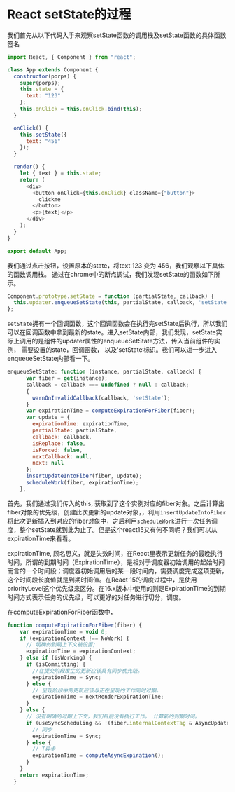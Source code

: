 # React setState的过程

我们首先从以下代码入手来观察setState函数的调用栈及setState函数的具体函数签名

```javascript
import React, { Component } from "react";

class App extends Component {
  constructor(porps) {
    super(porps);
    this.state = {
      text: "123"
    };
    this.onClick = this.onClick.bind(this);
  }

  onClick() {
    this.setState({
      text: "456"
    });
  }

  render() {
    let { text } = this.state;
    return (
      <div>
        <button onClick={this.onClick} className={"button"}>
          clickme
        </button>
        <p>{text}</p>
      </div>
    );
  }
}

export default App;

```

我们通过点击按钮，设置原本的state，将text 123 变为 456，我们观察以下具体的函数调用栈。
通过在chrome中的断点调试，我们发现setState的函数如下所示。

```javascript
Component.prototype.setState = function (partialState, callback) {
  this.updater.enqueueSetState(this, partialState, callback, 'setState');
};
```

`setState`拥有一个回调函数，这个回调函数会在执行完setState后执行，所以我们可以在回调函数中拿到最新的state。进入setState内部，我们发现，setState实际上调用的是组件的updater属性的enqueueSetState方法，传入当前组件的实例， 需要设置的state，回调函数， 以及'setState‘标识。我们可以进一步进入enqueueSetState内部看一下。

```javascript
enqueueSetState: function (instance, partialState, callback) {
      var fiber = get(instance);
      callback = callback === undefined ? null : callback;
      {
        warnOnInvalidCallback(callback, 'setState');
      }
      var expirationTime = computeExpirationForFiber(fiber);
      var update = {
        expirationTime: expirationTime,
        partialState: partialState,
        callback: callback,
        isReplace: false,
        isForced: false,
        nextCallback: null,
        next: null
      };
      insertUpdateIntoFiber(fiber, update);
      scheduleWork(fiber, expirationTime);
    },
```

首先，我们通过我们传入的this, 获取到了这个实例对应的fiber对象。之后计算出fiber对象的优先级，创建此次更新的update对象，，利用`insertUpdateIntoFiber`将此次更新插入到对应的fiber对象中，之后利用`scheduleWork`进行一次任务调度，整个setState就到此为止了。但是这个react15又有何不同呢？我们可以从expirationTime来看看。

expirationTime, 顾名思义，就是失效时间，在React里表示更新任务的最晚执行时间，所谓的到期时间（ExpirationTime），是相对于调度器初始调用的起始时间而言的一个时间段；调度器初始调用后的某一段时间内，需要调度完成这项更新，这个时间段长度值就是到期时间值。在React 15的调度过程中，是使用priorityLevel这个优先级来区分。在16.x版本中使用的则是ExpirationTime的到期时间方式表示任务的优先级，可以更好的对任务进行切分，调度。

在computeExpirationForFiber函数中， 

```javascript
function computeExpirationForFiber(fiber) {
    var expirationTime = void 0;
    if (expirationContext !== NoWork) {
      // 明确的到期上下文被设置;
      expirationTime = expirationContext;
    } else if (isWorking) {
      if (isCommitting) {
        //在提交阶段发生的更新应该具有同步优先级。
        expirationTime = Sync;
      } else {
        // 呈现阶段中的更新应该与正在呈现的工作同时过期。
        expirationTime = nextRenderExpirationTime;
      }
    } else {
      // 没有明确的过期上下文，我们目前没有执行工作。 计算新的到期时间。
      if (useSyncScheduling && !(fiber.internalContextTag & AsyncUpdates)) {
        // 同步
        expirationTime = Sync;
      } else {
        // T异步
        expirationTime = computeAsyncExpiration();
      }
    }
    return expirationTime;
  }

```